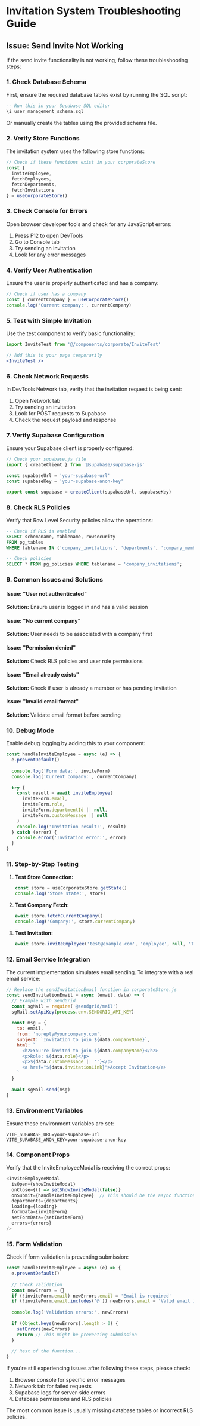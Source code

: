 # Invitation System Troubleshooting Guide

## Issue: Send Invite Not Working

If the send invite functionality is not working, follow these troubleshooting steps:

### 1. Check Database Schema

First, ensure the required database tables exist by running the SQL script:

```sql
-- Run this in your Supabase SQL editor
\i user_management_schema.sql
```

Or manually create the tables using the provided schema file.

### 2. Verify Store Functions

The invitation system uses the following store functions:

```javascript
// Check if these functions exist in your corporateStore
const {
  inviteEmployee,
  fetchEmployees,
  fetchDepartments,
  fetchInvitations
} = useCorporateStore()
```

### 3. Check Console for Errors

Open browser developer tools and check for any JavaScript errors:

1. Press F12 to open DevTools
2. Go to Console tab
3. Try sending an invitation
4. Look for any error messages

### 4. Verify User Authentication

Ensure the user is properly authenticated and has a company:

```javascript
// Check if user has a company
const { currentCompany } = useCorporateStore()
console.log('Current company:', currentCompany)
```

### 5. Test with Simple Invitation

Use the test component to verify basic functionality:

```jsx
import InviteTest from '@/components/corporate/InviteTest'

// Add this to your page temporarily
<InviteTest />
```

### 6. Check Network Requests

In DevTools Network tab, verify that the invitation request is being sent:

1. Open Network tab
2. Try sending an invitation
3. Look for POST requests to Supabase
4. Check the request payload and response

### 7. Verify Supabase Configuration

Ensure your Supabase client is properly configured:

```javascript
// Check your supabase.js file
import { createClient } from '@supabase/supabase-js'

const supabaseUrl = 'your-supabase-url'
const supabaseKey = 'your-supabase-anon-key'

export const supabase = createClient(supabaseUrl, supabaseKey)
```

### 8. Check RLS Policies

Verify that Row Level Security policies allow the operations:

```sql
-- Check if RLS is enabled
SELECT schemaname, tablename, rowsecurity 
FROM pg_tables 
WHERE tablename IN ('company_invitations', 'departments', 'company_members');

-- Check policies
SELECT * FROM pg_policies WHERE tablename = 'company_invitations';
```

### 9. Common Issues and Solutions

#### Issue: "User not authenticated"
**Solution:** Ensure user is logged in and has a valid session

#### Issue: "No current company"
**Solution:** User needs to be associated with a company first

#### Issue: "Permission denied"
**Solution:** Check RLS policies and user role permissions

#### Issue: "Email already exists"
**Solution:** Check if user is already a member or has pending invitation

#### Issue: "Invalid email format"
**Solution:** Validate email format before sending

### 10. Debug Mode

Enable debug logging by adding this to your component:

```javascript
const handleInviteEmployee = async (e) => {
  e.preventDefault()
  
  console.log('Form data:', inviteForm)
  console.log('Current company:', currentCompany)
  
  try {
    const result = await inviteEmployee(
      inviteForm.email,
      inviteForm.role,
      inviteForm.departmentId || null,
      inviteForm.customMessage || null
    )
    console.log('Invitation result:', result)
  } catch (error) {
    console.error('Invitation error:', error)
  }
}
```

### 11. Step-by-Step Testing

1. **Test Store Connection:**
   ```javascript
   const store = useCorporateStore.getState()
   console.log('Store state:', store)
   ```

2. **Test Company Fetch:**
   ```javascript
   await store.fetchCurrentCompany()
   console.log('Company:', store.currentCompany)
   ```

3. **Test Invitation:**
   ```javascript
   await store.inviteEmployee('test@example.com', 'employee', null, 'Test message')
   ```

### 12. Email Service Integration

The current implementation simulates email sending. To integrate with a real email service:

```javascript
// Replace the sendInvitationEmail function in corporateStore.js
const sendInvitationEmail = async (email, data) => {
  // Example with SendGrid
  const sgMail = require('@sendgrid/mail')
  sgMail.setApiKey(process.env.SENDGRID_API_KEY)
  
  const msg = {
    to: email,
    from: 'noreply@yourcompany.com',
    subject: `Invitation to join ${data.companyName}`,
    html: `
      <h2>You're invited to join ${data.companyName}</h2>
      <p>Role: ${data.role}</p>
      <p>${data.customMessage || ''}</p>
      <a href="${data.invitationLink}">Accept Invitation</a>
    `
  }
  
  await sgMail.send(msg)
}
```

### 13. Environment Variables

Ensure these environment variables are set:

```env
VITE_SUPABASE_URL=your-supabase-url
VITE_SUPABASE_ANON_KEY=your-supabase-anon-key
```

### 14. Component Props

Verify that the InviteEmployeeModal is receiving the correct props:

```javascript
<InviteEmployeeModal
  isOpen={showInviteModal}
  onClose={() => setShowInviteModal(false)}
  onSubmit={handleInviteEmployee}  // This should be the async function
  departments={departments}
  loading={loading}
  formData={inviteForm}
  setFormData={setInviteForm}
  errors={errors}
/>
```

### 15. Form Validation

Check if form validation is preventing submission:

```javascript
const handleInviteEmployee = async (e) => {
  e.preventDefault()
  
  // Check validation
  const newErrors = {}
  if (!inviteForm.email) newErrors.email = 'Email is required'
  if (!inviteForm.email.includes('@')) newErrors.email = 'Valid email is required'
  
  console.log('Validation errors:', newErrors)
  
  if (Object.keys(newErrors).length > 0) {
    setErrors(newErrors)
    return // This might be preventing submission
  }
  
  // Rest of the function...
}
```

If you're still experiencing issues after following these steps, please check:

1. Browser console for specific error messages
2. Network tab for failed requests
3. Supabase logs for server-side errors
4. Database permissions and RLS policies

The most common issue is usually missing database tables or incorrect RLS policies.
